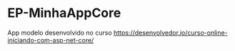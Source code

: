 # EP-MinhaAppCore

App modelo desenvolvido no curso https://desenvolvedor.io/curso-online-iniciando-com-asp-net-core/
